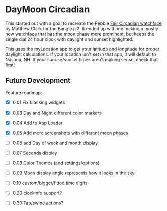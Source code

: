 # DayMoon Circadian
This started out with a goal to recreate the Pebble [Fair Circadian watchface](https://setpebble.com/app/fair-circadian) by  Matthew Clark for the Bangle.js2.
It ended up with me making a mostly new watchface that has the moon phase more prominent, but keeps the single dial 24 hour clock with daylight and sunset highlighted.

This uses the myLocation app to get your latitude and longitude for proper daylight calculations. If your location isn't set in that app, it will default to Nashua, NH. If your sunrise/sunset times aren't making sense, check that first!

## Future Development
Feature roadmap:
 - [x] 0.01 Fix blocking widgets
 - [x] 0.03 Day and Night different color markers
 - [x] 0.04 Add to App Loader
 - [x] 0.05 Add more screenshots with different moon phases
 - [ ] 0.06 add Day of week and month display
 - [ ] 0.07 Seconds display
 - [ ] 0.08 Color Themes (and settings/options)
 - [ ] 0.09 Moon display angle represents how it looks in the sky
 - [ ] 0.10 custom/bigger/fitted time digits 
 - [ ] 0.20 clockinfo support?
 - [ ] 0.30 Tap/swipe actions?
 